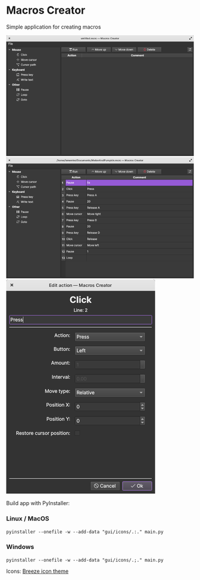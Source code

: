 # Macros Creator

Simple application for creating macros

![img.png](img.png)
![img_2.png](img_2.png)
![img_3.png](img_3.png)

Build app with PyInstaller:

### Linux / MacOS

`pyinstaller --onefile -w --add-data "gui/icons/.:." main.py`

### Windows

`pyinstaller --onefile -w --add-data "gui/icons/.;." main.py`

Icons: [Breeze icon theme](https://github.com/KDE/breeze-icons)